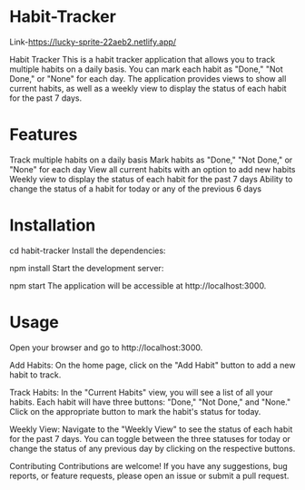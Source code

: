 # Habit-Tracker

Link-https://lucky-sprite-22aeb2.netlify.app/

Habit Tracker
This is a habit tracker application that allows you to track multiple habits on a daily basis. You can mark each habit as "Done," "Not Done," or "None" for each day. The application provides views to show all current habits, as well as a weekly view to display the status of each habit for the past 7 days.

# Features
Track multiple habits on a daily basis
Mark habits as "Done," "Not Done," or "None" for each day
View all current habits with an option to add new habits
Weekly view to display the status of each habit for the past 7 days
Ability to change the status of a habit for today or any of the previous 6 days

# Installation

cd habit-tracker
Install the dependencies:

npm install
Start the development server:

npm start
The application will be accessible at http://localhost:3000.

# Usage
Open your browser and go to http://localhost:3000.

Add Habits: On the home page, click on the "Add Habit" button to add a new habit to track.

Track Habits: In the "Current Habits" view, you will see a list of all your habits. Each habit will have three buttons: "Done," "Not Done," and "None." Click on the appropriate button to mark the habit's status for today.

Weekly View: Navigate to the "Weekly View" to see the status of each habit for the past 7 days. You can toggle between the three statuses for today or change the status of any previous day by clicking on the respective buttons.

Contributing
Contributions are welcome! If you have any suggestions, bug reports, or feature requests, please open an issue or submit a pull request.
